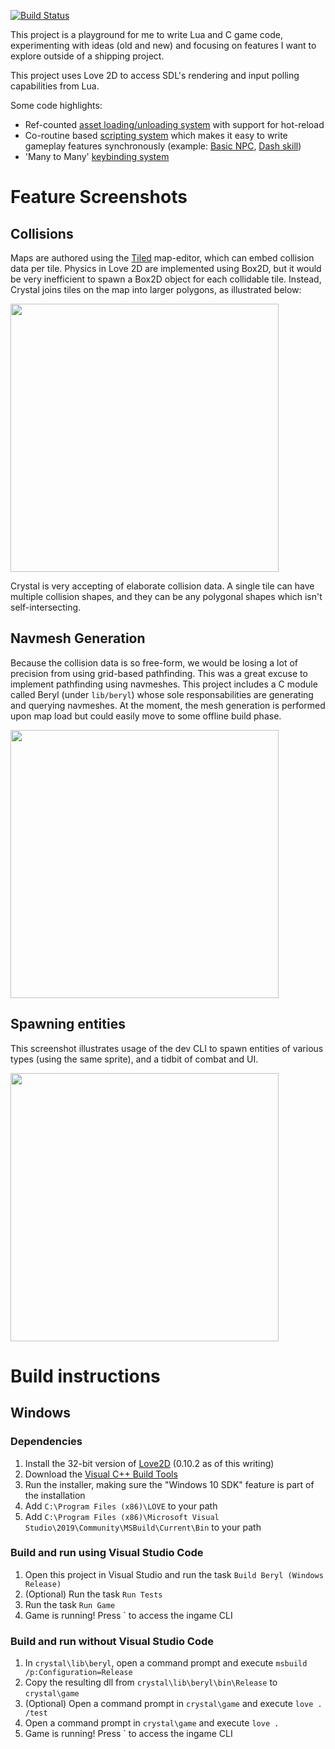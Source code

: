 [![Build Status](https://travis-ci.org/agersant/crystal.svg?branch=master)](https://travis-ci.org/agersant/crystal)

This project is a playground for me to write Lua and C game code, experimenting with ideas (old and new) and focusing on features I want to explore outside of a shipping project.

This project uses Love 2D to access SDL's rendering and input polling capabilities from Lua.

Some code highlights:

- Ref-counted [asset loading/unloading system](game/src/resources/Assets.lua) with support for hot-reload
- Co-routine based [scripting system](game/src/scene/Script.lua) which makes it easy to write gameplay features synchronously (example: [Basic NPC](game/src/content/NPC.lua), [Dash skill](game/src/content/skill/Dash.lua))
- 'Many to Many' [keybinding system](game/src/input/InputDevice.lua)

# Feature Screenshots

## Collisions

Maps are authored using the [Tiled](http://www.mapeditor.org/) map-editor, which can embed collision data per tile. Physics in Love 2D are implemented using Box2D, but it would be very inefficient to spawn a Box2D object for each collidable tile. Instead, Crystal joins tiles on the map into larger polygons, as illustrated below:

<img src="docs/readme/crystal_physics_overlay.gif?raw=true" height="429"/>

Crystal is very accepting of elaborate collision data. A single tile can have multiple collision shapes, and they can be any polygonal shapes which isn't self-intersecting.

## Navmesh Generation

Because the collision data is so free-form, we would be losing a lot of precision from using grid-based pathfinding. This was a great excuse to implement pathfinding using navmeshes. This project includes a C module called Beryl (under `lib/beryl`) whose sole responsabilities are generating and querying navmeshes. At the moment, the mesh generation is performed upon map load but could easily move to some offline build phase.

<img src="docs/readme/crystal_navmesh_overlay.gif?raw=true" height="429"/>

## Spawning entities

This screenshot illustrates usage of the dev CLI to spawn entities of various types (using the same sprite), and a tidbit of combat and UI.

<img src="docs/readme/crystal_spawn.gif?raw=true" height="429"/>

# Build instructions

## Windows

### Dependencies
1. Install the 32-bit version of [Love2D](https://love2d.org/) (0.10.2 as of this writing)
2. Download the [Visual C++ Build Tools](http://landinghub.visualstudio.com/visual-cpp-build-tools)
3. Run the installer, making sure the "Windows 10 SDK" feature is part of the installation
4. Add `C:\Program Files (x86)\LOVE` to your path
5. Add `C:\Program Files (x86)\Microsoft Visual Studio\2019\Community\MSBuild\Current\Bin` to your path

### Build and run using Visual Studio Code
1. Open this project in Visual Studio and run the task `Build Beryl (Windows Release)`
2. (Optional) Run the task `Run Tests`
3. Run the task `Run Game`
4. Game is running! Press ` to access the ingame CLI

### Build and run without Visual Studio Code
1. In `crystal\lib\beryl`, open a command prompt and execute `msbuild /p:Configuration=Release`
2. Copy the resulting dll from `crystal\lib\beryl\bin\Release` to `crystal\game`
3. (Optional) Open a command prompt in `crystal\game` and execute `love . /test`
4. Open a command prompt in `crystal\game` and execute `love .`
5. Game is running! Press ` to access the ingame CLI
